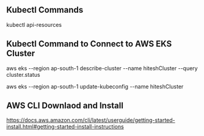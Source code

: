 ## Kubectl Commands

kubectl api-resources

## Kubectl Command to Connect to AWS EKS Cluster

aws eks --region ap-south-1 describe-cluster --name hiteshCluster --query cluster.status

aws eks --region ap-south-1 update-kubeconfig --name hiteshCluster

## AWS CLI Downlaod and Install

https://docs.aws.amazon.com/cli/latest/userguide/getting-started-install.html#getting-started-install-instructions
